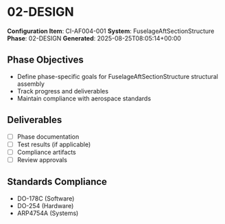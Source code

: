 # 02-DESIGN

**Configuration Item**: CI-AF004-001
**System**: FuselageAftSectionStructure
**Phase**: 02-DESIGN
**Generated**: 2025-08-25T08:05:14+00:00

## Phase Objectives
- Define phase-specific goals for FuselageAftSectionStructure structural assembly
- Track progress and deliverables
- Maintain compliance with aerospace standards

## Deliverables
- [ ] Phase documentation
- [ ] Test results (if applicable)
- [ ] Compliance artifacts
- [ ] Review approvals

## Standards Compliance
- DO-178C (Software)
- DO-254 (Hardware)
- ARP4754A (Systems)

